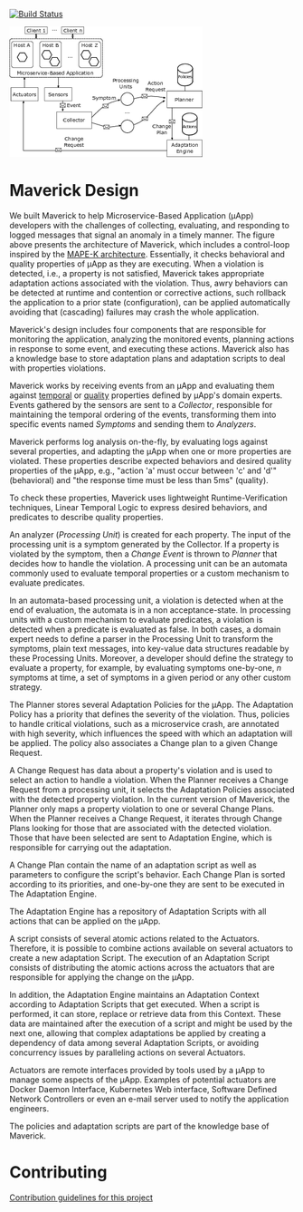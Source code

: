 [![Build Status](https://travis-ci.org/adalrsjr1/maverick.svg?branch=master)](https://travis-ci.org/adalrsjr1/maverick)

![Maverick design overview. A microservice-based application  is formed by several microservices, represented by hexagons, distributed across several hosts.](maverick-arch.png)

# Maverick Design

We built Maverick to help Microservice-Based Application (μApp) developers with the challenges of collecting, evaluating, and responding to logged messages that signal an anomaly in a timely manner. 
The figure above presents the architecture of Maverick, which includes a control-loop inspired by the [MAPE-K architecture](http://www-03.ibm.com/autonomic/pdfs/AC%20Blueprint%20White%20Paper%20V7.pdf). Essentially, it checks behavioral 
and quality properties of μApp as they are executing. When a violation is detected, i.e., a property is not satisfied, Maverick takes appropriate adaptation actions associated with the violation. Thus, awry behaviors can be detected at runtime and contention or corrective actions, such rollback the application to a prior state (configuration), can be applied automatically avoiding that (cascading) failures may crash the whole application.

Maverick's design includes four  components that are responsible for monitoring the application, analyzing the monitored events, planning actions in response to some event, and executing these actions. Maverick also has a knowledge base to store adaptation plans and adaptation scripts to deal with properties violations.

Maverick works by receiving events from an μApp and evaluating them against [temporal](https://www.cs.cornell.edu/fbs/publications/RecSafeLive.pdf)  or [quality](https://en.wikipedia.org/wiki/ISO/IEC_9126) properties defined by μApp's domain experts. Events gathered by the sensors are sent to a *Collector*, responsible for maintaining the temporal ordering of the events, transforming them into specific events named *Symptoms* and sending them to *Analyzers*.

Maverick performs log analysis on-the-fly, by evaluating logs against several properties, and adapting the μApp when one or more properties are violated. These properties describe expected behaviors and desired quality properties of the μApp, e.g., "action 'a' must occur between 'c' and 'd'" (behavioral) and "the response time must be less than 5ms" (quality).

To check these properties, Maverick uses lightweight Runtime-Verification techniques, Linear Temporal Logic to express desired behaviors, and predicates to describe quality properties.

An analyzer  (*Processing Unit*) is created for each property. The input of the processing unit is a symptom generated by the Collector. If a property is violated by the symptom, then a *Change Event* is thrown to *Planner* that decides how to handle the violation. A processing unit can be an automata commonly used to evaluate temporal properties or a custom mechanism to evaluate predicates.

In an automata-based processing unit, a violation is detected when at the end of evaluation, the automata is in a non acceptance-state. In processing units with a custom mechanism to evaluate predicates, a violation is detected when a predicate is evaluated as false. In both cases, a domain expert needs to define a parser in the Processing Unit to transform the symptoms, plain text messages, into key-value data structures readable by these Processing Units. Moreover, a developer should define the strategy to evaluate a property, for example, by evaluating symptoms one-by-one, *n* symptoms at time, a set of symptoms in a given period or any other custom strategy.

The Planner stores several Adaptation Policies for the μApp. The Adaptation Policy has a priority that defines the severity of the violation. Thus, policies to handle critical violations, such as a microservice crash, are annotated with high severity, which influences the speed with which an adaptation will be applied. The policy also associates a Change plan to a given Change Request. 

A Change Request has data about a property's violation and is used to select an action to handle a violation. When the Planner receives a Change Request from a processing unit, it selects the Adaptation Policies associated with the detected property violation. In the current version of Maverick, the Planner only maps a property violation to one or several Change Plans. When the Planner receives a Change Request, it iterates through Change Plans looking for those that are associated with the detected violation. Those  that have been selected are sent to Adaptation Engine, which is responsible for carrying out the adaptation.

A Change Plan contain the name of an adaptation script as well as parameters to configure the script's behavior. Each Change Plan is sorted according to its priorities, and one-by-one they are sent to be executed in The Adaptation Engine. 

The Adaptation Engine has a repository of Adaptation Scripts with all actions that can be applied on the μApp. 

A script consists of several atomic actions related to the Actuators. Therefore, it is possible to combine actions available on several actuators to create a new adaptation Script. The execution of an Adaptation Script consists of distributing the atomic actions across the actuators that are responsible for applying the change on the μApp.

In addition, the Adaptation Engine maintains an Adaptation Context according to Adaptation Scripts that get executed. When a script is performed, it can store, replace or retrieve data from this Context. These data are maintained after the execution of a script and might be used by the next one, allowing that complex adaptations be applied by creating a dependency of data among several Adaptation Scripts, or avoiding concurrency issues by paralleling actions on several Actuators.   

Actuators are remote interfaces provided by tools used by a μApp to manage some aspects of the μApp. Examples of potential actuators are Docker Daemon Interface, Kubernetes Web interface, Software Defined Network Controllers or even an e-mail server used to notify the application engineers.

The policies and adaptation scripts are part of the knowledge base of Maverick.

# Contributing

[Contribution guidelines for this project](CONTRIBUTING.md)
